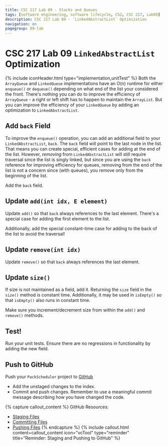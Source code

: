 ```yaml
---
title: CSC 217 Lab 09 - Stacks and Queues
tags: [software engineering, software lifecycle, CS2, CSC 217, Lab09]
description: CSC 217 Lab 09 - `LinkedAbstractList` Optimization
navigation: on
pagegroup: 09-lab
---
```


# CSC 217 Lab 09 `LinkedAbstractList` Optimization
{% include iconHeader.html type="implementation,unitTest" %}
Both the `ArrayQueue` and `LinkedQueue` implementations have an O(n) runtime for either `enqueue()` or `dequeue()` depending on what end of the list your considered the front.  There's nothing you can do to improve the efficiency of `ArrayQueue` - a right or left shift has to happen to maintain the `ArrayList`.  But you can improve the efficiency of your `LinkedQueue` by adding an optimization to `LinkedAbstractList`.  


## Add `back` Field
To improve the `enqueue()` operation, you can add an additional field to your `LinkedAbstractList`, `back`.  The `back` field will point to the last node in the list.  That means you can create special, efficient cases for adding at the end of the list.  However, *removing* from `LinkedAbstractList` will still require traversal since the list is singly linked, but since you are using the `back` reference for improving efficiency for queues, removing from the end of the list is not a concern since (with queues), you  remove only from the beginning of the list.

Add the `back` field.


## Update `add(int idx, E element)`
Update `add()` so that `back` always references to the last element. There's a special case for adding the first element to the list.

Additionally, add the special constant-time case for adding to the back of the list to avoid the traversal!


## Update `remove(int idx)`
Update `remove()` so that `back` always references the last element. 


## Update `size()`
If size is not maintained as a field, add it. Returning the `size` field in the `size()` method is constant time.  Additionally, it may be used in `isEmpty()` so that `isEmpty()` also runs in constant time.  

Make sure you increment/decrement size from within the `add()` and `remove()` methods.


## Test!
Run your unit tests.  Ensure there are no regressions in functionality by adding the new field.


## Push to GitHub
Push your `PackScheduler` project to [GitHub](https://github.ncsu.edu)

  * Add the unstaged changes to the index.
  * Commit and push changes.  Remember to use a meaningful commit message describing how you have changed the code.  

{% capture callout_content %}
GitHub Resources:

  * [Staging Files](https://pages.github.ncsu.edu/engr-csc-software-development/practices-tools/git/git-staging)
  * [Committing Files](https://pages.github.ncsu.edu/engr-csc-software-development/practices-tools/git/git-commit)
  * [Pushing Files](https://pages.github.ncsu.edu/engr-csc-software-development/practices-tools/git/git-push)
{% endcapture %}
{% include callout.html content=callout_content icon="vcTool" type="reminder" title="Reminder: Staging and Pushing to GitHub" %}